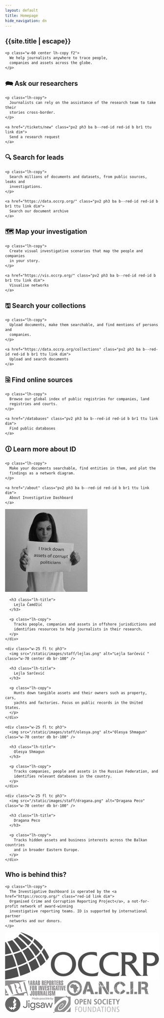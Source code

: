 ```yaml
---
layout: default
title: Homepage
hide_navigation: dn
---
```


<article class="w-100 bg-blue-id white pv2 bg-center cover" style="background-image: url('/static/images/splash.png');">
  <div class="tc">
    <h1 class="f-subheadline mb2">{{site.title | escape}}</h1>

    <p class="w-60 center lh-copy f2">
      We help journalists anywhere to trace people,
      companies and assets across the globe.
    </p>
  </div>
</article>

<article class="w-90 center pv4 cf">
  <div class="w-third fl">
    <h2 class="lh-title fw1">&#128490; Ask our researchers</h2>

    <p class="lh-copy">
      Journalists can rely on the assistance of the research team to take their
      stories cross-border.
    </p>

    <a href="/tickets/new" class="pv2 ph3 ba b--red-id red-id b br1 ttu link dim">
      Send a research request
    </a>
  </div>

  <div class="w-third fl">
    <h2 class="lh-title fw1">&#128269; Search for leads</h2>

    <p class="lh-copy">
      Search millions of documents and datasets, from public sources, leaks and
      investigations.
    </p>

    <a href="https://data.occrp.org/" class="pv2 ph3 ba b--red-id red-id b br1 ttu link dim">
      Search our document archive
    </a>
  </div>

  <div class="w-third fl">
    <h2 class="lh-title fw1">&#128506; Map your investigation </h2>

    <p class="lh-copy">
      Create visual investigative scenarios that map the people and companies
      in your story.
    </p>

    <a href="https://vis.occrp.org/" class="pv2 ph3 ba b--red-id red-id b br1 ttu link dim">
      Visualise networks
    </a>
  </div>

</article>
<article class="w-90 center pv4 mb4 cf">

  <div class="w-third fl">
    <h2 class="lh-title fw1">&#128427; Search your collections </h2>

    <p class="lh-copy">
      Upload documents, make them searchable, and find mentions of persons and
      companies.
    </p>

    <a href="https://data.occrp.org/collections" class="pv2 ph3 ba b--red-id red-id b br1 ttu link dim">
      Upload and search documents
    </a>
  </div>

  <div class="w-third fl">
    <h2 class="lh-title fw1">&#128479; Find online sources </h2>

    <p class="lh-copy">
      Browse our global index of public registries for companies, land
      registries and courts.
    </p>

    <a href="/databases" class="pv2 ph3 ba b--red-id red-id b br1 ttu link dim">
      Find public databases
    </a>
  </div>

  <div class="w-third fl">
    <h2 class="lh-title fw1">&#128712; Learn more about ID</h2>

    <p class="lh-copy">
      Make your documents searchable, find entities in them, and plot the
      findings as a network diagram.
    </p>

    <a href="/about" class="pv2 ph3 ba b--red-id red-id b br1 ttu link dim">
      About Investigative Dashboard
    </a>
  </div>
</article>

<article class="w-100 bg-red-id white pv5 cf">
  <div class="w-90 center">
    <div class="w-25 fl tc ph3">
      <img src="/static/images/staff/lejlac.png" alt="Lejla Čamdžić" class="w-70 center db br-100" />

      <h3 class="lh-title">
        Lejla Čamdžić
      </h3>

      <p class="lh-copy">
        Tracks people, companies and assets in offshore jurisdictions and
        identifies resources to help journalists in their research.
      </p>
    </div>

    <div class="w-25 fl tc ph3">
      <img src="/static/images/staff/lejlas.png" alt="Lejla Sarčević " class="w-70 center db br-100" />

      <h3 class="lh-title">
        Lejla Sarčević
      </h3>

      <p class="lh-copy">
        Hunts down tangible assets and their owners such as property, cars,
        yachts and factories. Focus on public records in the United States.
      </p>
    </div>

    <div class="w-25 fl tc ph3">
      <img src="/static/images/staff/olesya.png" alt="Olesya Shmagun" class="w-70 center db br-100" />

      <h3 class="lh-title">
        Olesya Shmagun
      </h3>

      <p class="lh-copy">
        Tracks companies, people and assets in the Russian Federation, and
        identifies relevant databases in the country.
      </p>
    </div>

    <div class="w-25 fl tc ph3">
      <img src="/static/images/staff/dragana.png" alt="Dragana Peco" class="w-70 center db br-100" />

      <h3 class="lh-title">
        Dragana Peco
      </h3>

      <p class="lh-copy">
        Tracks hidden assets and business interests across the Balkan countries
        and in broader Eastern Europe.
      </p>
    </div>
  </div>
</article>

<article class="w-90 center cf pv4">

  <div class="w-50 fl">
    <h2 class="lh-solid">Who is behind this?</h2>

    <p class="lh-copy">
      The Investigative Dashboard is operated by the <a href="https://occrp.org/" class="red-id link dim">
      Organised Crime and Corruption Reporting Project</a>, a not-for-profit network of award-winning
      investigative reporting teams. ID is supported by international partner
      networks and our donors.
    </p>
  </div>

  <div class="w-50 fl pl5-l">
    <p class="lh-copy">
      <a href="https://occrp.org/" class="link dim">
        <img src="/static/svg/logo_text-grayscale.svg" alt="OCCRP" class="h2 pa3" />
      </a>
      <a href="http://en.arij.net/" class="link dim">
        <img src="/static/images/logos/arij.png" alt="ARIJ" class="h2 pa3" />
      </a>
      <a href="https://investigativecenters.org/" class="link dim">
        <img src="/static/images/logos/ancir.png" alt="ANCIR" class="h2 pa3" />
      </a>
      <a href="https://jigsaw.google.com/" class="link dim">
        <img src="/static/images/logos/jigsaw.png" alt="Jigsaw" class="h2 pa3" />
      </a>
      <a href="https://www.opensocietyfoundations.org/" class="link dim">
        <img src="/static/images/logos/osf.png" alt="OSF" class="h2 pa3" />
      </a>
    </p>
  </div>

</article>
